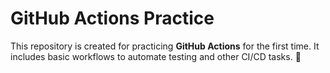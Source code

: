 # **GitHub Actions Practice**  

This repository is created for practicing **GitHub Actions** for the first time. 
It includes basic workflows to automate testing and other CI/CD tasks. 🚀  

